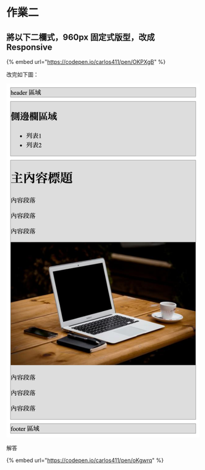 # 作業二

## 將以下二欄式，960px 固定式版型，改成 Responsive

{% embed url="https://codepen.io/carlos411/pen/OKPXgB" %}

改完如下圖：

![&#x4E8C;&#x6B04;&#x5F0F;&#x56FA;&#x5B9A;&#x7248;&#x578B;&#x6539;&#x6210; Responsive](../../.gitbook/assets/er-lan-shi-gu-ding-ban-xing-gai-cheng-responsive.png)

解答

{% embed url="https://codepen.io/carlos411/pen/oKgwrq" %}



